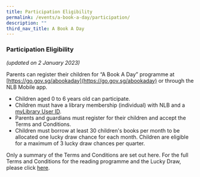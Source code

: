 ```yaml
---
title: Participation Eligibility
permalink: /events/a-book-a-day/participation/
description: ""
third_nav_title: A Book A Day
---
```

### **Participation Eligibility**

*(updated on 2 January 2023)*

Parents can register their children for “A Book A Day” programme at [https://go.gov.sg/abookaday](https://go.gov.sg/abookaday) or through the NLB Mobile app. 

* Children aged 0 to 6 years old can participate. 
* Children must have a library membership (individual) with NLB and a [myLibrary User ID](http://account.nlb.gov.sg/).
* Parents and guardians must register for their children and accept the Terms and Conditions.
* Children must borrow at least 30 children's books per month to be allocated one lucky draw chance for each month. Children are eligible for a maximum of 3 lucky draw chances per quarter.

Only a summary of the Terms and Conditions are set out here. For the full Terms and Conditions for the reading programme and the Lucky Draw, please click [here]((/files/preschool/ABAD/Lucky%20Draw%20Terms%20(21%20Oct%2022)_A%20Book%20A%20Day%202023.pdf)).